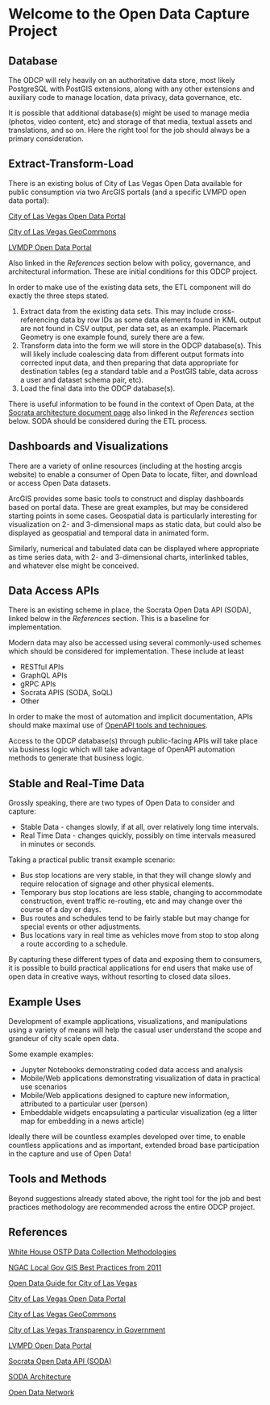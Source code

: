 <!--
 Copyright (C) 2022 Innovate for Vegas Foundation
 
 This file is part of ov-open-data-capture-platform.
 
 ov-open-data-capture-platform is free software: you can redistribute it and/or modify
 it under the terms of the GNU General Public License as published by
 the Free Software Foundation, either version 3 of the License, or
 (at your option) any later version.
 
 ov-open-data-capture-platform is distributed in the hope that it will be useful,
 but WITHOUT ANY WARRANTY; without even the implied warranty of
 MERCHANTABILITY or FITNESS FOR A PARTICULAR PURPOSE.  See the
 GNU General Public License for more details.
 
 You should have received a copy of the GNU General Public License
 along with ov-open-data-capture-platform.  If not, see <http://www.gnu.org/licenses/>.
-->

# Welcome to the Open Data Capture Project

## Database

The ODCP will rely heavily on an authoritative data store, most likely PostgreSQL with PostGIS extensions, along with any other extensions and auxiliary code to manage location, data privacy, data governance, etc.

It is possible that additional database(s) might be used to manage media (photos, video content, etc) and storage of that media, textual assets and translations, and so on. Here the right tool for the job should always be a primary consideration.

## Extract-Transform-Load

There is an existing bolus of City of Las Vegas Open Data available for public consumption via two ArcGIS portals (and a specific LVMPD open data portal):

[City of Las Vegas Open Data Portal](https://opendataportal-lasvegas.opendata.arcgis.com/)

[City of Las Vegas GeoCommons](https://geocommons-lasvegas.opendata.arcgis.com/)

[LVMDP Open Data Portal](https://opendata-lvmpd.hub.arcgis.com/)

Also linked in the *References* section below with policy, governance, and architectural information. These are initial conditions for this ODCP project.

In order to make use of the existing data sets, the ETL component will do exactly the three steps stated.

1. Extract data from the existing data sets. This may include cross-referencing data by row IDs as some data elements found in KML output are not found in CSV output, per data set, as an example. Placemark Geometry is one example found, surely there are a few.
2. Transform data into the form we will store in the ODCP database(s). This will likely include coalescing data from different output formats into corrected input data, and then preparing that data appropriate for destination tables (eg a standard table and a PostGIS table, data across a user and dataset schema pair, etc).
3. Load the final data into the ODCP database(s).

There is useful information to be found in the context of Open Data, at the [Socrata architecture document page](https://open-source.socrata.com/architecture/) also linked in the *References* section below. SODA should be considered during the ETL process.

## Dashboards and Visualizations

There are a variety of online resources (including at the hosting arcgis website) to enable a consumer of Open Data to locate, filter, and download or access Open Data datasets.

ArcGIS provides some basic tools to construct and display dashboards based on portal data. These are great examples, but may be considered starting points in some cases. Geospatial data is particularly interesting for visualization on 2- and 3-dimensional maps as static data, but could also be displayed as geospatial and temporal data in animated form.

Similarly, numerical and tabulated data can be displayed where appropriate as time series data, with 2- and 3-dimensional charts, interlinked tables, and whatever else might be conceived.

## Data Access APIs

There is an existing scheme in place, the Socrata Open Data API (SODA), linked below in the *References* section. This is a baseline for implementation.

Modern data may also be accessed using several commonly-used schemes which should be considered for implementation. These include at least

* RESTful APIs
* GraphQL APIs
* gRPC APIs
* Socrata APIS (SODA, SoQL)
* Other

In order to make the most of automation and implicit documentation, APIs should make maximal use of [OpenAPI tools and techniques](https://www.openapis.org/).

Access to the ODCP database(s) through public-facing APIs will take place via business logic which will take advantage of OpenAPI automation methods to generate that business logic.

## Stable and Real-Time Data

Grossly speaking, there are two types of Open Data to consider and capture:

* Stable Data - changes slowly, if at all, over relatively long time intervals.
* Real Time Data - changes quickly, possibly on time intervals measured in minutes or seconds.

Taking a practical public transit example scenario:

* Bus stop locations are very stable, in that they will change slowly and require relocation of signage and other physical elements.
* Temporary bus stop locations are less stable, changing to accommodate construction, event traffic re-routing, etc and may change over the course of a day or days.
* Bus routes and schedules tend to be fairly stable but may change for special events or other adjustments.
* Bus locations vary in real time as vehicles move from stop to stop along a route according to a schedule.

By capturing these different types of data and exposing them to consumers, it is possible to build practical applications for end users that make use of open data in creative ways, without resorting to closed data siloes.

## Example Uses

Development of example applications, visualizations, and manipulations using a variety of means will help the casual user understand the scope and grandeur of city scale open data.

Some example examples:

* Jupyter Notebooks demonstrating coded data access and analysis
* Mobile/Web applications demonstrating visualization of data in practical use scenarios
* Mobile/Web applications designed to capture new information, attributed to a particular user (person)
* Embeddable widgets encapsulating a particular visualization (eg a litter map for embedding in a news article)

Ideally there will be countless examples developed over time, to enable countless applications and as important, extended broad base participation in the capture and use of Open Data!

## Tools and Methods

Beyond suggestions already stated above, the right tool for the job and best practices methodology are recommended across the entire ODCP project.

## References

[White House OSTP Data Collection Methodologies](https://www.whitehouse.gov/ostp/news-updates/2023/03/24/fact-sheet-white-house-office-of-science-and-technology-policy-announces-progress-on-advancing-equitable-data/)

[NGAC Local Gov GIS Best Practices from 2011](https://www.fgdc.gov/ngac/ngac-local-gov-gis-best-practices-paper.pdf)

[Open Data Guide for City of Las Vegas](https://files.lasvegasnevada.gov/open-data/Open_Data_Guide_for_CLV__ODSC_Approved_.pdf)

[City of Las Vegas Open Data Portal](https://opendataportal-lasvegas.opendata.arcgis.com/)

[City of Las Vegas GeoCommons](https://geocommons-lasvegas.opendata.arcgis.com/)

[City of Las Vegas Transparency in Government](https://www.lasvegasnevada.gov/Government/Transparency)

[LVMPD Open Data Portal](https://opendata-lvmpd.hub.arcgis.com/)

[Socrata Open Data API (SODA)](https://dev.socrata.com/)

[SODA Architecture](https://open-source.socrata.com/architecture/)

[Open Data Network](https://www.opendatanetwork.com/)

